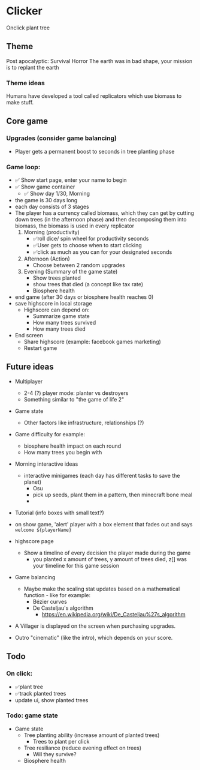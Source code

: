 # Clicker

Onclick plant tree

## Theme

Post apocalyptic: Survival Horror
The earth was in bad shape, your mission is to replant the earth

### Theme ideas

Humans have developed a tool called replicators which use biomass to make stuff.

## Core game

### Upgrades (consider game balancing)

-   Player gets a permanent boost to seconds in tree planting phase

### Game loop:

-   ✅ Show start page, enter your name to begin
-   ✅ Show game container
    -   ✅ Show day 1/30, Morning
-   the game is 30 days long
-   each day consists of 3 stages
-   The player has a currency called biomass, which they can get by cutting down trees (in the afternoon phase) and then decomposing them into biomass, the biomass is used in every replicator
    1. Morning (productivity)
        - ✅roll dice/ spin wheel for productivity seconds
        - ✅User gets to choose when to start clicking
        - ✅click as much as you can for your designated seconds
    2. Afternoon (Action)
        - Choose between 2 random upgrades
    3. Evening (Summary of the game state)
        - Show trees planted
        - show trees that died (a concept like tax rate)
        - Biosphere health
-   end game (after 30 days or biosphere health reaches 0)
-   save highscore in local storage
    -   Highscore can depend on:
        -   Summarize game state
        -   How many trees survived
        -   How many trees died
-   End screen
    -   Share highscore (example: facebook games marketing)
    -   Restart game

## Future ideas

-   Multiplayer
    -   2-4 (?) player mode: planter vs destroyers
    -   Something similar to "the game of life 2"
-   Game state

    -   Other factors like infrastructure, relationships (?)

-   Game difficulty for example:

    -   biosphere health impact on each round
    -   How many trees you begin with

-   Morning interactive ideas

    -   interactive minigames (each day has different tasks to save the planet)
        -   Osu
        -   pick up seeds, plant them in a pattern, then minecraft bone meal
        -

-   Tutorial (info boxes with small text?)
-   on show game, 'alert' player with a box element that fades out and says `welcome ${playerName}`

-   highscore page

    -   Show a timeline of every decision the player made during the game
        -   you planted x amount of trees, y amount of trees died, z[] was your timeline for this game session

-   Game balancing

    -   Maybe make the scaling stat updates based on a mathematical function - like for example:
        -   Bézier curves
        -   De Casteljau's algorithm
            -   https://en.wikipedia.org/wiki/De_Casteljau%27s_algorithm

-   A Villager is displayed on the screen when purchasing upgrades.

-   Outro "cinematic" (like the intro), which depends on your score.

## Todo

### On click:

-   ✅plant tree
-   ✅track planted trees
-   update ui, show planted trees

### Todo: game state

-   Game state
    -   Tree planting ability (increase amount of planted trees)
        -   Trees to plant per click
    -   Tree resiliance (reduce evening effect on trees)
        -   Will they survive?
    -   Biosphere health
